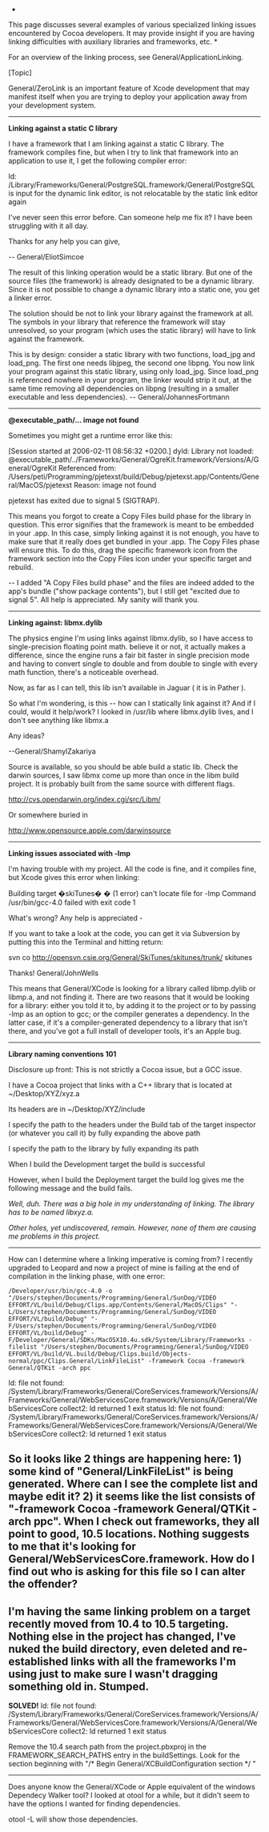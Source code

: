 


*
This page discusses several examples of various specialized linking issues encountered by Cocoa developers. It may provide insight if you are having linking difficulties with auxiliary libraries and frameworks, etc.
*

For an overview of the linking process, see General/ApplicationLinking.

[Topic]

General/ZeroLink is an important feature of Xcode development that may manifest itself when you are trying to deploy your application
away from your development system.

----

**Linking against a static C library**

I have a framework that I am linking against a static C library. The framework compiles fine, but when I try to link that framework into an application to use it, I get the following compiler error:
    
ld: /Library/Frameworks/General/PostgreSQL.framework/General/PostgreSQL
is input for the dynamic link editor, is not relocatable by the static link editor again


I've never seen this error before. Can someone help me fix it? I have been struggling with it all day.


Thanks for any help you can give,

-- General/EliotSimcoe

The result of this linking operation would be a static library. But one of the source files (the framework) is already
designated to be a dynamic library. Since it is not possible to change a dynamic library into a static one, you
get a linker error.

The solution should be not to link your library against the framework at all. The symbols in your library that reference the framework will stay unresolved, so your program (which uses the static library) will have to link
against the framework.

This is by design: consider a static library with two functions, load_jpg and load_png. The first one needs libjpeg, the second one libpng. You now link your program against this static library, using only load_jpg. Since load_png is referenced nowhere in your program, the linker would strip it out, at the same time removing all dependencies on libpng (resulting in a smaller executable and less dependencies).
-- General/JohannesFortmann

----

**@executable_path/... image not found**

Sometimes you might get a runtime error like this:

    
[Session started at 2006-02-11 08:56:32 +0200.]
dyld: Library not loaded: @executable_path/../Frameworks/General/OgreKit.framework/Versions/A/General/OgreKit
  Referenced from: /Users/peti/Programming/pjetexst/build/Debug/pjetexst.app/Contents/General/MacOS/pjetexst
  Reason: image not found

pjetexst has exited due to signal 5 (SIGTRAP).


This means you forgot to create a Copy Files build phase for the library in question. This error signifies that the framework is meant to be embedded in your .app. In this case, simply linking against it is not enough, you have to make sure that it really does get bundled in your .app. The Copy Files phase will ensure this. To do this, drag the specific framework icon from the framework section into the Copy Files icon under your specific target and rebuild.

--
I added "A Copy Files build phase" and the files are indeed added to the app's bundle ("show package contents"), but I still get "excited due to signal 5". All help is appreciated. My sanity will thank you. 


----

**Linking against: libmx.dylib**

The physics engine I'm using links against libmx.dylib, so I have access to single-precision floating point math. believe it or not, it actually makes a difference, since the engine runs a fair bit faster in single precision mode and having to convert single to double and from double to single with every math function, there's a noticeable overhead.

Now, as far as I can tell, this lib isn't available in Jaguar ( it is in Pather ).

So what I'm wondering, is this -- how can I statically link against it? And if I could, would it help/work? I looked in /usr/lib where libmx.dylib lives, and I don't see anything like libmx.a

Any ideas?

--General/ShamylZakariya

Source is available, so you should be able build a static lib. Check the darwin sources, I saw libmx come up more than once in the libm build project. It is probably built from the same source with different flags.

http://cvs.opendarwin.org/index.cgi/src/Libm/

Or somewhere buried in

http://www.opensource.apple.com/darwinsource

----

**Linking issues associated with -lmp**

I'm having trouble with my project.  All the code is fine, and it compiles fine, but Xcode gives this error when linking:

    
Building target �skiTunes� � (1 error)
can't locate file for -lmp
Command /usr/bin/gcc-4.0 failed with exit code 1


What's wrong? Any help is appreciated -

If you want to take a look at the code, you can get it via Subversion by putting this into the Terminal and hitting return:

    
svn co http://opensvn.csie.org/General/SkiTunes/skitunes/trunk/ skitunes


Thanks!
General/JohnWells

This means that General/XCode is looking for a library called libmp.dylib or libmp.a, and not finding it. There are two reasons that it would be looking for a library: either you told it to, by adding it to the project or to by passing -lmp as an option to gcc; or the compiler generates a dependency. In the latter case, if it's a compiler-generated dependency to a library that isn't there, and you've got a full install of developer tools, it's an Apple bug.

----

**Library naming conventions 101**

Disclosure up front: This is not strictly a Cocoa issue, but a GCC issue.

I have a Cocoa project that links with a C++ library that is located at ~/Desktop/XYZ/xyz.a

Its headers are in ~/Desktop/XYZ/include

I specify the path to the headers under the Build tab of the target inspector (or whatever you call it) by fully expanding the above path

I specify the path to the library by fully expanding its path

When I build the Development target the build is successful

However, when I build the Deployment target the build log gives me the following message and the build fails.

*Well, duh. There was a big hole in my understanding of linking. The library has to be named libxyz.a.*

*Other holes, yet undiscovered, remain. However, none of them are causing me problems in this project.*

----

How can I determine where a linking imperative is coming from?  I recently upgraded to Leopard and now a project of mine is failing at the end of compilation in the linking phase, with one error:

    
    /Developer/usr/bin/gcc-4.0 -o "/Users/stephen/Documents/Programming/General/SunDog/VIDEO EFFORT/VL/build/Debug/Clips.app/Contents/General/MacOS/Clips" "-L/Users/stephen/Documents/Programming/General/SunDog/VIDEO EFFORT/VL/build/Debug" "-F/Users/stephen/Documents/Programming/General/SunDog/VIDEO EFFORT/VL/build/Debug" -F/Developer/General/SDKs/MacOSX10.4u.sdk/System/Library/Frameworks -filelist "/Users/stephen/Documents/Programming/General/SunDog/VIDEO EFFORT/VL/build/VL.build/Debug/Clips.build/Objects-normal/ppc/Clips.General/LinkFileList" -framework Cocoa -framework General/QTKit -arch ppc
ld: file not found: /System/Library/Frameworks/General/CoreServices.framework/Versions/A/Frameworks/General/WebServicesCore.framework/Versions/A/General/WebServicesCore
collect2: ld returned 1 exit status
	ld: file not found: /System/Library/Frameworks/General/CoreServices.framework/Versions/A/Frameworks/General/WebServicesCore.framework/Versions/A/General/WebServicesCore
	collect2: ld returned 1 exit status


So it looks like 2 things are happening here: 1) some kind of "General/LinkFileList" is being generated.  Where can I see the complete list and maybe edit it?  2) it seems like the list consists of "-framework Cocoa -framework General/QTKit -arch ppc".  When I check out frameworks, they all point to good, 10.5 locations.  Nothing suggests to me that it's looking for General/WebServicesCore.framework.  How do I find out who is asking for this file so I can alter the offender?
----
I'm having the same linking problem on a target recently moved from 10.4 to 10.5 targeting.  Nothing else in the project has changed, I've nuked the build directory, even deleted and re-established links with all the frameworks I'm using just to make sure I wasn't dragging something old in.  Stumped.
----
**SOLVED!**
ld: file not found: /System/Library/Frameworks/General/CoreServices.framework/Versions/A/Frameworks/General/WebServicesCore.framework/Versions/A/General/WebServicesCore
	collect2: ld returned 1 exit status

Remove the 10.4 search path from the project.pbxproj in the FRAMEWORK_SEARCH_PATHS entry in the buildSettings.  Look for the section beginning with "/* Begin General/XCBuildConfiguration section */
"

----
Does anyone know the General/XCode or Apple equivalent of the windows Dependecy Walker tool? I looked at otool for a while, but it didn't seem to have the options I wanted for finding dependencies.

otool -L will show those dependencies.